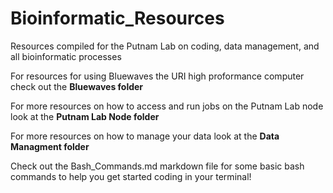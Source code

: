 # Bioinformatic_Resources
Resources compiled for the Putnam Lab on coding, data management, and all bioinformatic processes

For resources for using Bluewaves the URI high proformance computer check out the **Bluewaves folder**

For more resources on how to access and run jobs on the Putnam Lab node look at the **Putnam Lab Node folder**

For more resources on how to manage your data look at the **Data Managment folder**

Check out the Bash_Commands.md markdown file for some basic bash commands to help you get started coding in your terminal!

